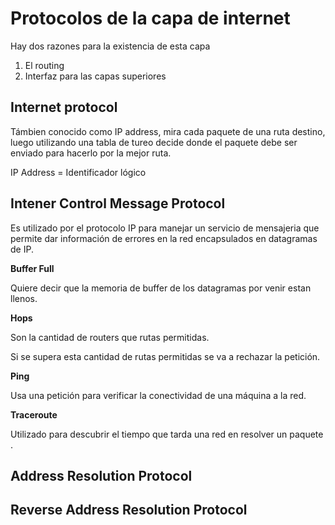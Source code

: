 # Protocolos de la capa de internet



Hay dos razones para la existencia de esta capa

1. El routing 
2. Interfaz para las capas superiores



## Internet protocol

Támbien conocido como IP address, mira cada paquete de una ruta destino, luego utilizando una tabla de tureo decide donde el paquete debe ser enviado para hacerlo por la mejor ruta.

IP Address = Identificador lógico





## Intener Control Message Protocol

Es utilizado por el protocolo IP para manejar un servicio de mensajeria que permite dar información de errores en la red encapsulados en datagramas de IP.

**Buffer Full**

Quiere decir que la memoria de buffer de los datagramas por venir estan llenos.

**Hops**

Son la cantidad de routers que rutas permitidas.

Si se supera esta cantidad de rutas permitidas se va a rechazar la petición.

**Ping**

Usa una petición para verificar la conectividad de una máquina a la red.

**Traceroute**

Utilizado para descubrir el tiempo que tarda una red  en resolver un paquete .

## Address Resolution Protocol

## Reverse Address Resolution Protocol

